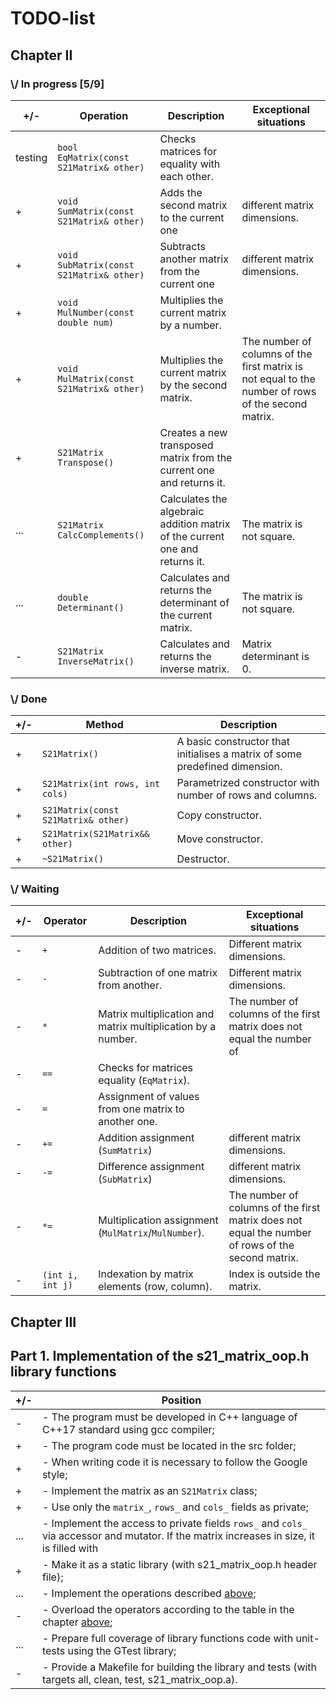 # TODO-list

## Chapter II

### \\/ In progress [5/9]

|+/-| Operation | Description | Exceptional situations |
|-| ----------- | ----------- | ----------- |
|testing| `bool EqMatrix(const S21Matrix& other)` | Checks matrices for equality with each other. |  |
|+| `void SumMatrix(const S21Matrix& other)` | Adds the second matrix to the current one | different matrix dimensions. |
|+| `void SubMatrix(const S21Matrix& other)` | Subtracts another matrix from the current one | different matrix dimensions. |
|+| `void MulNumber(const double num) ` | Multiplies the current matrix by a number. |  |
|+| `void MulMatrix(const S21Matrix& other)` | Multiplies the current matrix by the second matrix. | The number of columns of the first matrix is not equal to the number of rows of the second matrix. |
|+| `S21Matrix Transpose()` | Creates a new transposed matrix from the current one and returns it. |  |
|...| `S21Matrix CalcComplements()` | Calculates the algebraic addition matrix of the current one and returns it. | The matrix is not square. |
|...| `double Determinant()` | Calculates and returns the determinant of the current matrix. | The matrix is not square. |
|-| `S21Matrix InverseMatrix()` | Calculates and returns the inverse matrix. | Matrix determinant is 0. |


### \\/ Done

|+/-| Method | Description |
|-| ----------- | ----------- |
|+| `S21Matrix()` | A basic constructor that initialises a matrix of some predefined dimension. |  
|+| `S21Matrix(int rows, int cols) ` | Parametrized constructor with number of rows and columns. |
|+| `S21Matrix(const S21Matrix& other)` | Copy constructor. |
|+| `S21Matrix(S21Matrix&& other)` | Move constructor. |
|+| `~S21Matrix()` | Destructor. |


### \\/ Waiting

|+/-| Operator | Description | Exceptional situations |
|-| ----------- | ----------- | ----------- |
|-| `+`      | Addition of two matrices. | Different matrix dimensions. |
|-| `-`   | Subtraction of one matrix from another. | Different matrix dimensions. |
|-| `*`  | Matrix multiplication and matrix multiplication by a number. | The number of columns of the first matrix does not equal the number of |rows of the second matrix. |
|-| `==`  | Checks for matrices equality (`EqMatrix`). | |
|-| `=`  | Assignment of values from one matrix to another one. | |
|-| `+=`  | Addition assignment (`SumMatrix`) | different matrix dimensions. |
|-| `-=`  | Difference assignment (`SubMatrix`) | different matrix dimensions. |
|-| `*=`  | Multiplication assignment (`MulMatrix`/`MulNumber`). | The number of columns of the first matrix does not equal the number of rows of the second matrix. |
|-| `(int i, int j)`  | Indexation by matrix elements (row, column). | Index is outside the matrix. |


## Chapter III

## Part 1. Implementation of the s21_matrix_oop.h library functions
|+/-|Position|
|---|---|
|-|- The program must be developed in C++ language of C++17 standard using gcc compiler;|
|+|- The program code must be located in the src folder;|
|+|- When writing code it is necessary to follow the Google style;|
|+|- Implement the matrix as an `S21Matrix` class;|
|+|- Use only the `matrix_`, `rows_` and `cols_` fields as private;|
|...|- Implement the access to private fields `rows_` and `cols_` via accessor and mutator. If the matrix increases in size, it is filled with| zeros. If it decreases in size, the excess is simply discarded;
|+|- Make it as a static library (with s21_matrix_oop.h header file);|
|...|- Implement the operations described [above](#matrix-operations);|
|-|- Overload the operators according to the table in the chapter [above](#matrix-operations);|
|...|- Prepare full coverage of library functions code with unit-tests using the GTest library;|
|-|- Provide a Makefile for building the library and tests (with targets all, clean, test, s21_matrix_oop.a).|
